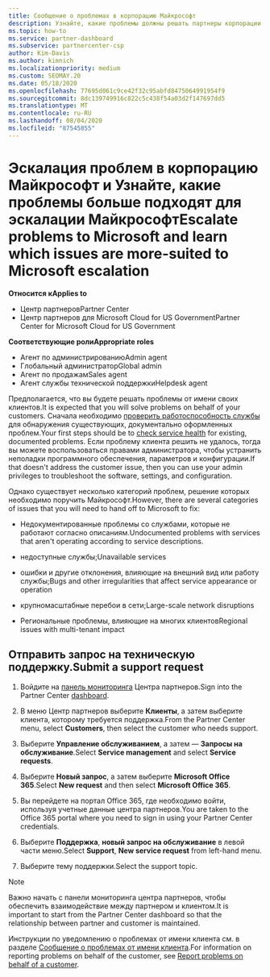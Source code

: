 ```yaml
---
title: Сообщение о проблемах в корпорацию Майкрософт
description: Узнайте, какие проблемы должны решать партнеры корпорации Майкрософт для своих клиентов и какие проблемы может потребоваться передать корпорации Майкрософт.
ms.topic: how-to
ms.service: partner-dashboard
ms.subservice: partnercenter-csp
author: Kim-Davis
ms.author: kimnich
ms.localizationpriority: medium
ms.custom: SEOMAY.20
ms.date: 05/18/2020
ms.openlocfilehash: 77695d061c9ce42f32c95abfd8475064991954f9
ms.sourcegitcommit: 8dc139749916c822c5c438f54a03d2f147697dd5
ms.translationtype: MT
ms.contentlocale: ru-RU
ms.lasthandoff: 08/04/2020
ms.locfileid: "87545855"
---
```

# <a name="escalate-problems-to-microsoft-and-learn-which-issues-are-more-suited-to-microsoft-escalation"></a><span data-ttu-id="a7287-103">Эскалация проблем в корпорацию Майкрософт и Узнайте, какие проблемы больше подходят для эскалации Майкрософт</span><span class="sxs-lookup"><span data-stu-id="a7287-103">Escalate problems to Microsoft and learn which issues are more-suited to Microsoft escalation</span></span>  

<span data-ttu-id="a7287-104">**Относится к**</span><span class="sxs-lookup"><span data-stu-id="a7287-104">**Applies to**</span></span>

- <span data-ttu-id="a7287-105">Центр партнеров</span><span class="sxs-lookup"><span data-stu-id="a7287-105">Partner Center</span></span>
- <span data-ttu-id="a7287-106">Центр партнеров для Microsoft Cloud for US Government</span><span class="sxs-lookup"><span data-stu-id="a7287-106">Partner Center for Microsoft Cloud for US Government</span></span>

<span data-ttu-id="a7287-107">**Соответствующие роли**</span><span class="sxs-lookup"><span data-stu-id="a7287-107">**Appropriate roles**</span></span>

- <span data-ttu-id="a7287-108">Агент по администрированию</span><span class="sxs-lookup"><span data-stu-id="a7287-108">Admin agent</span></span>
- <span data-ttu-id="a7287-109">Глобальный администратор</span><span class="sxs-lookup"><span data-stu-id="a7287-109">Global admin</span></span>
- <span data-ttu-id="a7287-110">Агент по продажам</span><span class="sxs-lookup"><span data-stu-id="a7287-110">Sales agent</span></span>
- <span data-ttu-id="a7287-111">Агент службы технической поддержки</span><span class="sxs-lookup"><span data-stu-id="a7287-111">Helpdesk agent</span></span>

<span data-ttu-id="a7287-112">Предполагается, что вы будете решать проблемы от имени своих клиентов.</span><span class="sxs-lookup"><span data-stu-id="a7287-112">It is expected that you will solve problems on behalf of your customers.</span></span> <span data-ttu-id="a7287-113">Сначала необходимо [проверить работоспособность службы](check-service-health.md) для обнаружения существующих, документально оформленных проблем.</span><span class="sxs-lookup"><span data-stu-id="a7287-113">Your first steps should be to [check service health](check-service-health.md) for existing, documented problems.</span></span> <span data-ttu-id="a7287-114">Если проблему клиента решить не удалось, тогда вы можете воспользоваться правами администратора, чтобы устранить неполадки программного обеспечения, параметров и конфигурации.</span><span class="sxs-lookup"><span data-stu-id="a7287-114">If that doesn't address the customer issue, then you can use your admin privileges to troubleshoot the software, settings, and configuration.</span></span>

<span data-ttu-id="a7287-115">Однако существует несколько категорий проблем, решение которых необходимо поручить Майкрософт.</span><span class="sxs-lookup"><span data-stu-id="a7287-115">However, there are several categories of issues that you will need to hand off to Microsoft to fix:</span></span>

- <span data-ttu-id="a7287-116">Недокументированные проблемы со службами, которые не работают согласно описаниям.</span><span class="sxs-lookup"><span data-stu-id="a7287-116">Undocumented problems with services that aren't operating according to service descriptions.</span></span>

- <span data-ttu-id="a7287-117">недоступные службы;</span><span class="sxs-lookup"><span data-stu-id="a7287-117">Unavailable services</span></span>

- <span data-ttu-id="a7287-118">ошибки и другие отклонения, влияющие на внешний вид или работу службы;</span><span class="sxs-lookup"><span data-stu-id="a7287-118">Bugs and other irregularities that affect service appearance or operation</span></span>

- <span data-ttu-id="a7287-119">крупномасштабные перебои в сети;</span><span class="sxs-lookup"><span data-stu-id="a7287-119">Large-scale network disruptions</span></span>

- <span data-ttu-id="a7287-120">Региональные проблемы, влияющие на многих клиентов</span><span class="sxs-lookup"><span data-stu-id="a7287-120">Regional issues with multi-tenant impact</span></span>

## <a name="submit-a-support-request"></a><span data-ttu-id="a7287-121">Отправить запрос на техническую поддержку.</span><span class="sxs-lookup"><span data-stu-id="a7287-121">Submit a support request</span></span>

1. <span data-ttu-id="a7287-122">Войдите на [панель мониторинга](https://partner.microsoft.com/dashboard) Центра партнеров.</span><span class="sxs-lookup"><span data-stu-id="a7287-122">Sign into the Partner Center [dashboard](https://partner.microsoft.com/dashboard).</span></span>

2. <span data-ttu-id="a7287-123">В меню Центр партнеров выберите **Клиенты**, а затем выберите клиента, которому требуется поддержка.</span><span class="sxs-lookup"><span data-stu-id="a7287-123">From the Partner Center menu, select **Customers**, then select the customer who needs support.</span></span>

3. <span data-ttu-id="a7287-124">Выберите **Управление обслуживанием**, а затем — **Запросы на обслуживание**.</span><span class="sxs-lookup"><span data-stu-id="a7287-124">Select **Service management** and select **Service requests**.</span></span>

4. <span data-ttu-id="a7287-125">Выберите **Новый запрос**, а затем выберите **Microsoft Office 365**.</span><span class="sxs-lookup"><span data-stu-id="a7287-125">Select **New request** and then select **Microsoft Office 365**.</span></span>

5. <span data-ttu-id="a7287-126">Вы перейдете на портал Office 365, где необходимо войти, используя учетные данные центра партнеров.</span><span class="sxs-lookup"><span data-stu-id="a7287-126">You are taken to the Office 365 portal where you need to sign in using your Partner Center credentials.</span></span>

6. <span data-ttu-id="a7287-127">Выберите **Поддержка**, **новый запрос на обслуживание** в левой части меню.</span><span class="sxs-lookup"><span data-stu-id="a7287-127">Select **Support**, **New service request** from left-hand menu.</span></span>

7. <span data-ttu-id="a7287-128">Выберите тему поддержки.</span><span class="sxs-lookup"><span data-stu-id="a7287-128">Select the support topic.</span></span>

>[!NOTE]
><span data-ttu-id="a7287-129">Важно начать с панели мониторинга центра партнеров, чтобы обеспечить взаимодействие между партнером и клиентом.</span><span class="sxs-lookup"><span data-stu-id="a7287-129">It is important to start from the Partner Center dashboard so that the relationship between partner and customer is maintained.</span></span> 

<span data-ttu-id="a7287-130">Инструкции по уведомлению о проблемах от имени клиента см. в разделе [Сообщение о проблемах от имени клиента](report-problems-on-behalf-of-a-customer.md).</span><span class="sxs-lookup"><span data-stu-id="a7287-130">For information on reporting problems on behalf of the customer, see [Report problems on behalf of a customer](report-problems-on-behalf-of-a-customer.md).</span></span>


